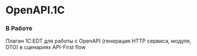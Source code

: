 # OpenAPI.1C

### В Работе

Плагин 1C:EDT для работы с OpenAPI (генерация HTTP сервиса, модуля, DTO) в сценариях API-First flow
